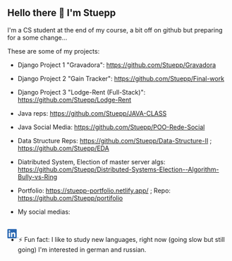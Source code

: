 <!--
**Stuepp/Stuepp** is a ✨ _special_ ✨ repository because its `README.md` (this file) appears on your GitHub profile.

Here are some ideas to get you started:

- 🔭 I’m currently studying at UDESC CCT
- 🌱 I’m currently learning Computer Science 4º semester
- 👯 I’m looking to collaborate on ...
- 🤔 I’m looking for help with ...
- 💬 Ask me about ...
- 📫 How to reach me: ...
- 😄 Pronouns: ...
- ⚡ Fun fact: ...
 ### <img height="25px" width="25px" src="img/kindpng_311899.png"/> I'm your father
-->
## Hello there 👋 I'm Stuepp

I'm a CS student at the end of my course, a bit off on github but preparing for a some change...

These are some of my projects:
   - Django Project 1 "Gravadora": https://github.com/Stuepp/Gravadora
   - Django Project 2 "Gain Tracker": https://github.com/Stuepp/Final-work
   - Django Project 3 "Lodge-Rent (Full-Stack)": https://github.com/Stuepp/Lodge-Rent
   - Java reps: https://github.com/Stuepp/JAVA-CLASS
   - Java Social Media: https://github.com/Stuepp/POO-Rede-Social
   - Data Structure Reps: https://github.com/Stuepp/Data-Structure-II ; https://github.com/Stuepp/EDA
   - Diatributed System, Election of master server algs: https://github.com/Stuepp/Distributed-Systems-Election--Algorithm-Bully-vs-Ring
   - Portfolio: https://stuepp-portfolio.netlify.app/ ; Repo: https://github.com/Stuepp/portifolio

  - My social medias:
<div styke="display: inline_block"><br>
  <a href="https://www.linkedin.com/in/arthur-henrique-cavalcanti/"><img alt="my linkedIn" src="https://github.com/Stuepp/Stuepp/blob/main/img/LI-In-Bug.png" align="left" height="5%" width="5%"/></a>
<div/>

- ⚡ Fun fact: I like to study new languages, right now (going slow but still going) I'm interested in german and russian.
